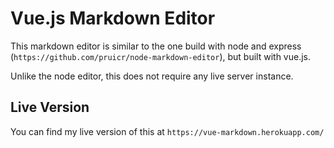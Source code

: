 # Vue.js Markdown Editor

This markdown editor is similar to the one build with node and express (`https://github.com/pruicr/node-markdown-editor`), but built with vue.js.

Unlike the node editor, this does not require any live server instance.

## Live Version

You can find my live version of this at `https://vue-markdown.herokuapp.com/`